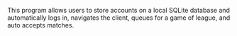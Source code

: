 This program allows users to store accounts on a local SQLite database and automatically logs in,
navigates the client, queues for a game of league, and auto accepts matches.